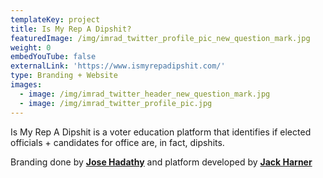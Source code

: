 ```yaml
---
templateKey: project
title: Is My Rep A Dipshit?
featuredImage: /img/imrad_twitter_profile_pic_new_question_mark.jpg
weight: 0
embedYouTube: false
externalLink: 'https://www.ismyrepadipshit.com/'
type: Branding + Website
images:
  - image: /img/imrad_twitter_header_new_question_mark.jpg
  - image: /img/imrad_twitter_profile_pic.jpg
---
```

Is My Rep A Dipshit is a  voter education platform that identifies if elected officials + candidates for office are, in fact, dipshits.

Branding done by **[Jose Hadathy](https://sweatshirtmedia.com/team/#jose)** and platform developed by **[Jack Harner](https://sweatshirtmedia.com/team/#jack)**
